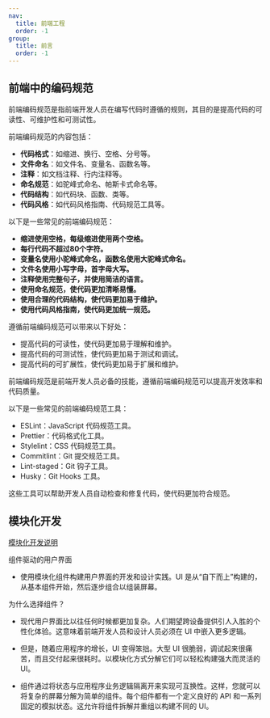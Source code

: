 ```yaml
---
nav:
  title: 前端工程
  order: -1
group:
  title: 前言
  order: -1
---
```


## 前端中的编码规范

前端编码规范是指前端开发人员在编写代码时遵循的规则，其目的是提高代码的可读性、可维护性和可测试性。

前端编码规范的内容包括：

- **代码格式**：如缩进、换行、空格、分号等。
- **文件命名**：如文件名、变量名、函数名等。
- **注释**：如文档注释、行内注释等。
- **命名规范**：如驼峰式命名、帕斯卡式命名等。
- **代码结构**：如代码块、函数、类等。
- **代码风格**：如代码风格指南、代码规范工具等。

以下是一些常见的前端编码规范：

- **缩进使用空格，每级缩进使用两个空格。**
- **每行代码不超过80个字符。**
- **变量名使用小驼峰式命名，函数名使用大驼峰式命名。**
- **文件名使用小写字母，首字母大写。**
- **注释使用完整句子，并使用简洁的语言。**
- **使用命名规范，使代码更加清晰易懂。**
- **使用合理的代码结构，使代码更加易于维护。**
- **使用代码风格指南，使代码更加统一规范。**

遵循前端编码规范可以带来以下好处：

- 提高代码的可读性，使代码更加易于理解和维护。
- 提高代码的可测试性，使代码更加易于测试和调试。
- 提高代码的可扩展性，使代码更加易于扩展和维护。

前端编码规范是前端开发人员必备的技能，遵循前端编码规范可以提高开发效率和代码质量。

以下是一些常见的前端编码规范工具：

- ESLint：JavaScript 代码规范工具。
- Prettier：代码格式化工具。
- Stylelint：CSS 代码规范工具。
- Commitlint：Git 提交规范工具。
- Lint-staged：Git 钩子工具。
- Husky：Git Hooks 工具。

这些工具可以帮助开发人员自动检查和修复代码，使代码更加符合规范。

## 模块化开发

[模块化开发说明](https://www.componentdriven.org/)

组件驱动的用户界面

- 使用模块化组件构建用户界面的开发和设计实践。UI 是从“自下而上”构建的，从基本组件开始，然后逐步组合以组装屏幕。

为什么选择组件？

- 现代用户界面比以往任何时候都更加复杂。人们期望跨设备提供引人入胜的个性化体验。这意味着前端开发人员和设计人员必须在 UI 中嵌入更多逻辑。

- 但是，随着应用程序的增长，UI 变得笨拙。大型 UI 很脆弱，调试起来很痛苦，而且交付起来很耗时。以模块化方式分解它们可以轻松构建强大而灵活的 UI。

- 组件通过将状态与应用程序业务逻辑隔离开来实现可互换性。这样，您就可以将复杂的屏幕分解为简单的组件。每个组件都有一个定义良好的 API 和一系列固定的模拟状态。这允许将组件拆解并重组以构建不同的 UI。
